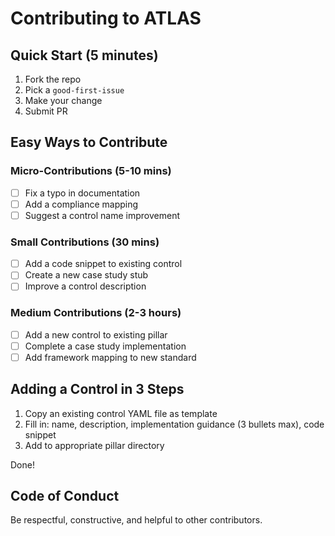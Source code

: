 # Contributing to ATLAS

##  Quick Start (5 minutes)
1. Fork the repo
2. Pick a `good-first-issue` 
3. Make your change
4. Submit PR

##  Easy Ways to Contribute

### Micro-Contributions (5-10 mins)
- [ ] Fix a typo in documentation
- [ ] Add a compliance mapping 
- [ ] Suggest a control name improvement

### Small Contributions (30 mins)
- [ ] Add a code snippet to existing control
- [ ] Create a new case study stub
- [ ] Improve a control description

### Medium Contributions (2-3 hours)
- [ ] Add a new control to existing pillar
- [ ] Complete a case study implementation
- [ ] Add framework mapping to new standard

##  Adding a Control in 3 Steps
1. Copy an existing control YAML file as template
2. Fill in: name, description, implementation guidance (3 bullets max), code snippet
3. Add to appropriate pillar directory

Done! 

## Code of Conduct
Be respectful, constructive, and helpful to other contributors.
